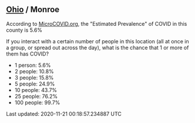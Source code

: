 
## [Ohio](/united-states/ohio) / Monroe

According to [MicroCOVID.org](http://microcovid.org),
the "Estimated Prevalence" of COVID in this county is 5.6%

If you interact with a certain number of people in this location
(all at once in a group, or spread out across the day), what is the chance that
1 or more of them has COVID?

- 1 person: 5.6%
- 2 people: 10.8%
- 3 people: 15.8%
- 5 people: 24.9%
- 10 people: 43.7%
- 25 people: 76.2%
- 100 people: 99.7%

Last updated: 2020-11-21 00:18:57.234887 UTC
